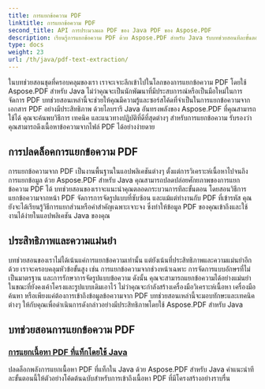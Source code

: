 ```yaml
---
title: การแยกข้อความ PDF
linktitle: การแยกข้อความ PDF
second_title: API การประมวลผล PDF ของ Java PDF ของ Aspose.PDF
description: เรียนรู้การแยกข้อความ PDF ด้วย Aspose.PDF สำหรับ Java รับบทช่วยสอนทีละขั้นตอนสำหรับการแยกข้อความจาก PDF อย่างมีประสิทธิภาพ
type: docs
weight: 23
url: /th/java/pdf-text-extraction/
---
```


ในบทช่วยสอนชุดที่ครอบคลุมของเรา เราจะเจาะลึกเข้าไปในโลกของการแยกข้อความ PDF โดยใช้ Aspose.PDF สำหรับ Java ไม่ว่าคุณจะเป็นนักพัฒนาที่มีประสบการณ์หรือเป็นมือใหม่ในการจัดการ PDF บทช่วยสอนเหล่านี้จะช่วยให้คุณมีความรู้และซอร์สโค้ดที่จำเป็นในการแยกข้อความจากเอกสาร PDF อย่างมีประสิทธิภาพ ด้วยไลบรารี Java อันทรงพลังของ Aspose.PDF ที่คุณสามารถใช้ได้ คุณจะค้นพบวิธีการ เทคนิค และแนวทางปฏิบัติที่ดีที่สุดต่างๆ สำหรับการแยกข้อความ รับรองว่าคุณสามารถดึงเนื้อหาข้อความจากไฟล์ PDF ได้อย่างง่ายดาย

## การปลดล็อคการแยกข้อความ PDF

การแยกข้อความจาก PDF เป็นงานพื้นฐานในแอปพลิเคชันต่างๆ ตั้งแต่การวิเคราะห์เนื้อหาไปจนถึงการแยกข้อมูล ด้วย Aspose.PDF สำหรับ Java คุณสามารถปลดปล่อยศักยภาพของการแยกข้อความ PDF ได้ บทช่วยสอนของเราจะแนะนำคุณตลอดกระบวนการทีละขั้นตอน โดยสอนวิธีการแยกข้อความจากหน้า PDF จัดการการจัดรูปแบบที่ซับซ้อน และแม้แต่ทำงานกับ PDF ที่เข้ารหัส คุณยังจะได้เรียนรู้วิธีการแยกส่วนหรือคำสำคัญเฉพาะเจาะจง ซึ่งทำให้ข้อมูล PDF ของคุณเข้าถึงและใช้งานได้ง่ายในแอปพลิเคชัน Java ของคุณ

## ประสิทธิภาพและความแม่นยำ

บทช่วยสอนของเราไม่ได้เน้นแค่การแยกข้อความเท่านั้น แต่ยังเน้นที่ประสิทธิภาพและความแม่นยำอีกด้วย เราจะครอบคลุมหัวข้อขั้นสูง เช่น การแยกข้อความจากช่วงหน้าเฉพาะ การจัดการแบบอักษรที่ไม่เป็นมาตรฐาน และการรักษาการจัดรูปแบบข้อความ ดังนั้น คุณจะสามารถแยกข้อความได้อย่างแม่นยำในขณะที่ยังคงเค้าโครงและรูปแบบเดิมเอาไว้ ไม่ว่าคุณจะกำลังสร้างเครื่องมือวิเคราะห์เนื้อหา เครื่องมือค้นหา หรือเพียงแค่ต้องการเข้าถึงข้อมูลข้อความจาก PDF บทช่วยสอนเหล่านี้จะมอบทักษะและเทคนิคต่างๆ ให้กับคุณเพื่อดำเนินการดังกล่าวอย่างมีประสิทธิภาพโดยใช้ Aspose.PDF สำหรับ Java

## บทช่วยสอนการแยกข้อความ PDF
### [การแยกเนื้อหา PDF ที่แท็กโดยใช้ Java](./tagged-pdf-content-extraction-using-java/)
ปลดล็อกพลังการแยกเนื้อหา PDF ที่แท็กใน Java ด้วย Aspose.PDF สำหรับ Java คำแนะนำทีละขั้นตอนนี้ให้ตัวอย่างโค้ดต้นฉบับสำหรับการเข้าถึงเนื้อหา PDF ที่มีโครงสร้างอย่างราบรื่น